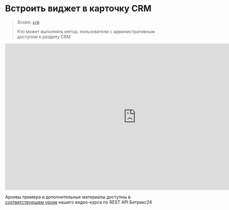 # Встроить виджет в карточку CRM

> Scope: [`crm`](../../../api-reference/scopes/permissions.md)
>
> Кто может выполнять метод: пользователи с административным доступом к разделу CRM

<iframe src="https://vk.com/video_ext.php?oid=-211967493&id=456239880&hd=2" width="853" height="480" allow="autoplay; encrypted-media; fullscreen; picture-in-picture;" frameborder="0" allowfullscreen></iframe>

Архивы примера и дополнительные материалы доступны в [соответствующем уроке](https://dev.1c-bitrix.ru/learning/course/index.php?COURSE_ID=266&LESSON_ID=25544) нашего видео-курса по REST API Битрикс24